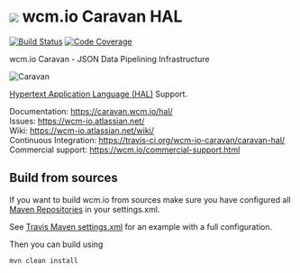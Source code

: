 <img src="https://wcm.io/images/favicon-16@2x.png"/> wcm.io Caravan HAL
======
[![Build Status](https://travis-ci.org/wcm-io-caravan/caravan-hal.png?branch=develop)](https://travis-ci.org/wcm-io-caravan/caravan-hal)
[![Code Coverage](https://codecov.io/gh/wcm-io-caravan/caravan-hal/branch/develop/graph/badge.svg)](https://codecov.io/gh/wcm-io-caravan/caravan-hal)

wcm.io Caravan - JSON Data Pipelining Infrastructure

![Caravan](https://github.com/wcm-io-caravan/caravan-tooling/blob/master/public_site/src/site/resources/images/caravan.gif)

[Hypertext Application Language (HAL)](http://stateless.co/hal_specification.html) Support.

Documentation: https://caravan.wcm.io/hal/<br/>
Issues: https://wcm-io.atlassian.net/<br/>
Wiki: https://wcm-io.atlassian.net/wiki/<br/>
Continuous Integration: https://travis-ci.org/wcm-io-caravan/caravan-hal/<br/>
Commercial support: https://wcm.io/commercial-support.html


## Build from sources

If you want to build wcm.io from sources make sure you have configured all [Maven Repositories](https://caravan.wcm.io/maven.html) in your settings.xml.

See [Travis Maven settings.xml](https://github.com/wcm-io-caravan/caravan-hal/blob/master/.travis.maven-settings.xml) for an example with a full configuration.

Then you can build using

```
mvn clean install
```

